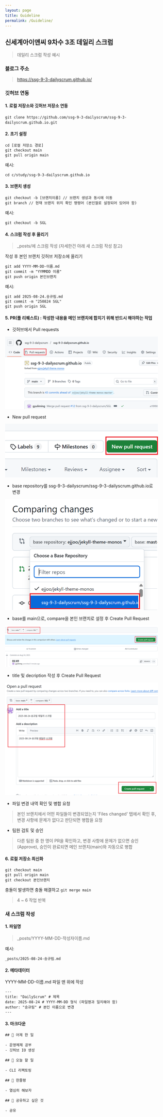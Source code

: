```yaml
---
layout: page
title: Guideline
permalink: /Guideline/
---
```



## 신세계아이앤씨 9차수 3조 데일리 스크럼
> 데일리 스크럼 작성 예시


### 블로그 주소
> https://ssg-9-3-dailyscrum.github.io/


### 깃허브 연동
#### 1. 로컬 저장소와 깃허브 저장소 연동

`git clone https://github.com/ssg-9-3-dailyscrum/ssg-9-3-dailyscrum.github.io.git`


#### 2. 초기 설정

```
cd [로컬 저장소 경로]  
git checkout main
git pull origin main
```
예시:

`cd c/study/ssg-9-3-dailyscrum.github.io`


#### 3. 브랜치 생성

```
git checkout -b [브랜치이름] // 브랜치 생성과 동시에 이동
git branch // 현재 브랜치 위치 확인 명령어 (본인껄로 설정되어 있어야 함)
```
예시:

`git checkout -b SGL`


#### 4. 스크럼 작성 후 올리기
> _posts/에 스크럼 작성 (자세한건 아래 새 스크럼 작성 참고)

작성 후 본인 브랜치 깃허브 저장소에 올리기
```
git add YYYY-MM-DD-이름.md
git commit -m "YYMMDD 이름"
git push origin 본인브랜치
```
예시:
```
git add 2025-08-24.송규림.md
git commit -m "250824 SGL"
git push origin SGL
```


#### 5. PR(풀 리퀘스트) : 작성한 내용을 메인 브랜치에 합치기 위해 반드시 해야하는 작업
- 깃허브에서 Pull requests

![alt text](/public/img/screenshot-1.png)

- New pull request 

![alt text](/public/img/screenshot-2.png)

- base repository를 ssg-9-3-dailyscrum/ssg-9-3-dailyscrum.github.io로 변경

![alt text](/public/img/screenshot-3.png)

- base를 main으로, compare을 본인 브랜치로 설정 후 Create Pull Request

![alt text](/public/img/screenshot-4.png)

- title 및 decription 작성 후 Create Pull Request

![alt text](/public/img/screenshot-5.png)

- 파일 변경 내역 확인 및 병합 요청

> 본인 브랜치에서 어떤 파일들이 변경되었는지 'Files changed' 탭에서 확인 후, 변경 사항에 문제가 없다고 판단되면 병합을 요청

- 팀원 검토 및 승인

> 다른 팀원 중 한 명이 PR을 확인하고, 변경 사항에 문제가 없으면 승인(Approve), 승인이 완료되면 메인 브랜치(main)와 자동으로 병합


#### 6. 로컬 저장소 최신화
```
git checkout main
git pull origin main
git checkout 본인브랜치
```
충돌이 발생하면 충돌 해결하고 `git merge main`


> 4 ~ 6 작업 반복

### 새 스크럼 작성

#### 1. 파일명
> _posts/YYYY-MM-DD-작성자이름.md

예시:

`_posts/2025-08-24-송규림.md`

#### 2. 메타데이터
YYYY-MM-DD-이름.md 파일 맨 위에 작성
```
---
title: "DailyScrum" # 제목
date: 2025-08-24 # YYYY-MM-DD 형식 (파일명과 일치해야 함)
author: "송규림" # 본인 이름으로 변경
---
```
#### 3. 마크다운
```
## 📝 어제 한 일

- 운영체제 공부
- 깃허브 IO 생성

## 🎯 오늘 할 일

- CLI 리팩토링

## 💭 한줄평

- 열심히 해보자

## 🔗 공유하고 싶은 것

- 공유
```


